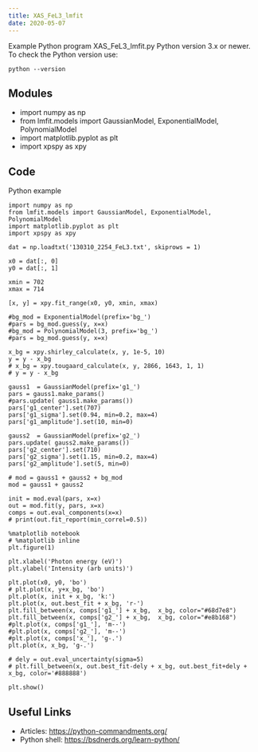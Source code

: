 ```yaml
---
title: XAS_FeL3_lmfit
date: 2020-05-07
---
```

Example Python program XAS_FeL3_lmfit.py
Python version 3.x or newer.
To check the Python version use:

    python --version

## Modules

* import numpy as np
* from lmfit.models import GaussianModel, ExponentialModel, PolynomialModel
* import matplotlib.pyplot as plt
* import xpspy as xpy

## Code

Python example

    import numpy as np
    from lmfit.models import GaussianModel, ExponentialModel, PolynomialModel
    import matplotlib.pyplot as plt
    import xpspy as xpy
    
    dat = np.loadtxt('130310_2254_FeL3.txt', skiprows = 1)
    
    x0 = dat[:, 0]
    y0 = dat[:, 1]
    
    xmin = 702
    xmax = 714
    
    [x, y] = xpy.fit_range(x0, y0, xmin, xmax)
    
    #bg_mod = ExponentialModel(prefix='bg_')
    #pars = bg_mod.guess(y, x=x)
    #bg_mod = PolynomialModel(3, prefix='bg_')
    #pars = bg_mod.guess(y, x=x)
    
    x_bg = xpy.shirley_calculate(x, y, 1e-5, 10)
    y = y - x_bg
    # x_bg = xpy.tougaard_calculate(x, y, 2866, 1643, 1, 1)
    # y = y - x_bg
    
    gauss1  = GaussianModel(prefix='g1_')
    pars = gauss1.make_params()
    #pars.update( gauss1.make_params())
    pars['g1_center'].set(707)
    pars['g1_sigma'].set(0.94, min=0.2, max=4)
    pars['g1_amplitude'].set(10, min=0)
    
    gauss2  = GaussianModel(prefix='g2_')
    pars.update( gauss2.make_params())
    pars['g2_center'].set(710)
    pars['g2_sigma'].set(1.15, min=0.2, max=4)
    pars['g2_amplitude'].set(5, min=0)
    
    # mod = gauss1 + gauss2 + bg_mod
    mod = gauss1 + gauss2
    
    init = mod.eval(pars, x=x)
    out = mod.fit(y, pars, x=x)
    comps = out.eval_components(x=x)
    # print(out.fit_report(min_correl=0.5))
    
    %matplotlib notebook
    # %matplotlib inline
    plt.figure(1)
    
    plt.xlabel('Photon energy (eV)')
    plt.ylabel('Intensity (arb units)')
    
    plt.plot(x0, y0, 'bo')
    # plt.plot(x, y+x_bg, 'bo')
    plt.plot(x, init + x_bg, 'k:')
    plt.plot(x, out.best_fit + x_bg, 'r-')
    plt.fill_between(x, comps['g1_'] + x_bg,  x_bg, color="#68d7e8")
    plt.fill_between(x, comps['g2_'] + x_bg,  x_bg, color="#e8b168")
    #plt.plot(x, comps['g1_'], 'm--')
    #plt.plot(x, comps['g2_'], 'm--')
    #plt.plot(x, comps['x_'], 'g-.')
    plt.plot(x, x_bg, 'g-.')
    
    # dely = out.eval_uncertainty(sigma=5)
    # plt.fill_between(x, out.best_fit-dely + x_bg, out.best_fit+dely + x_bg, color='#888888')
    
    plt.show()

## Useful Links

- Articles: https://python-commandments.org/
- Python shell: https://bsdnerds.org/learn-python/

